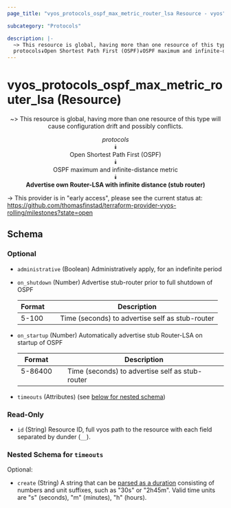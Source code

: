 ```yaml
---
page_title: "vyos_protocols_ospf_max_metric_router_lsa Resource - vyos"

subcategory: "Protocols"

description: |- 
  ~> This resource is global, having more than one resource of this type will cause configuration drift and possibly conflicts.
  protocols⯯Open Shortest Path First (OSPF)⯯OSPF maximum and infinite-distance metric⯯Advertise own Router-LSA with infinite distance (stub router)
---
```


# vyos_protocols_ospf_max_metric_router_lsa (Resource)
<center>

~> This resource is global, having more than one resource of this type will cause configuration drift and possibly conflicts.

*protocols*  
⯯  
Open Shortest Path First (OSPF)  
⯯  
OSPF maximum and infinite-distance metric  
⯯  
**Advertise own Router-LSA with infinite distance (stub router)**


</center>

-> This provider is in "early access", please see the current status at: https://github.com/thomasfinstad/terraform-provider-vyos-rolling/milestones?state=open

## Schema

### Optional

- `administrative` (Boolean) Administratively apply, for an indefinite period
- `on_shutdown` (Number) Advertise stub-router prior to full shutdown of OSPF

    |Format  &emsp;|Description                                      |
    |----------|---------------------------------------------------|
    |5-100   &emsp;|Time (seconds) to advertise self as stub-router  |
- `on_startup` (Number) Automatically advertise stub Router-LSA on startup of OSPF

    |Format   &emsp;|Description                                      |
    |-----------|---------------------------------------------------|
    |5-86400  &emsp;|Time (seconds) to advertise self as stub-router  |
- `timeouts` (Attributes) (see [below for nested schema](#nestedatt--timeouts))

### Read-Only

- `id` (String) Resource ID, full vyos path to the resource with each field separated by dunder (`__`).

<a id="nestedatt--timeouts"></a>
### Nested Schema for `timeouts`

Optional:

- `create` (String) A string that can be [parsed as a duration](https://pkg.go.dev/time#ParseDuration) consisting of numbers and unit suffixes, such as &#34;30s&#34; or &#34;2h45m&#34;. Valid time units are &#34;s&#34; (seconds), &#34;m&#34; (minutes), &#34;h&#34; (hours).  
